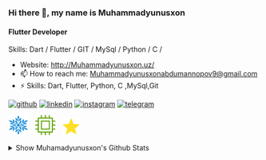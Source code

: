 ### Hi there 👋, my name is Muhammadyunusxon
#### Flutter Developer

Skills: Dart / Flutter / GIT / MySql / Python / C /

- Website: http://Muhammadyunusxon.uz/
- 📫 How to reach me: Muhammadyunusxonabdumannopov9@gmail.com 
- ⚡ Skills: Dart, Flutter, Python, C ,MySql,Git


[<img src='https://cdn.jsdelivr.net/npm/simple-icons@3.0.1/icons/github.svg' alt='github' height='40'>](https://github.com/Muhammadyunusxon)  [<img src='https://cdn.jsdelivr.net/npm/simple-icons@3.0.1/icons/linkedin.svg' alt='linkedin' height='40'>](https://www.linkedin.com/in/muhammadyunusxon-abdumannopov-32143b24b/)  [<img src='https://cdn.jsdelivr.net/npm/simple-icons@3.0.1/icons/instagram.svg' alt='instagram' height='40'>](https://www.instagram.com/Muhammadyunusxonuz/)  [<img src='https://cdn.jsdelivr.net/npm/simple-icons@3.0.1/icons/telegram.svg' alt='telegram' height='40'>](muhammadyunusxon)  

<a href='https://archiveprogram.github.com/'><img src='https://raw.githubusercontent.com/acervenky/animated-github-badges/master/assets/acbadge.gif' width='40' height='40'></a> <a href='https://docs.github.com/en/developers'><img src='https://raw.githubusercontent.com/acervenky/animated-github-badges/master/assets/devbadge.gif' width='40' height='40'></a> <a href='https://stars.github.com/'><img src='https://raw.githubusercontent.com/acervenky/animated-github-badges/master/assets/starbadge.gif' width='35' height='35'></a> 


<details>
  <summary> Show Muhamadyunusxon's Github Stats</summary>
  <br>
  
  <a href="#">
    <img align="center" alt="Muhamadyunusxon Most Used Languages" src="https://github-readme-stats.vercel.app/api/top-langs/?username=muhammadyunusxon&layout=compact&langs_count=10&hide_border=true&show_icons=true&title_color=fff&icon_color=fff&text_color=fff&bg_color=000000" />
  </a>
  
  <a href="#">
    <img align="center" alt="Muhamadyunusxon's Github Stats" src="https://github-readme-stats.vercel.app/api?username=muhammadyunusxon&count_private=true&hide_border=true&show_icons=true&title_color=fff&icon_color=fff&text_color=fff&bg_color=000000" />
  </a>
</details>
  

